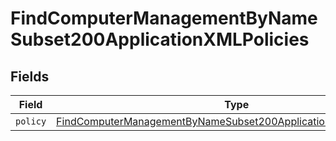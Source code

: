 # FindComputerManagementByNameSubset200ApplicationXMLPolicies


## Fields

| Field                                                                                                                                                             | Type                                                                                                                                                              | Required                                                                                                                                                          | Description                                                                                                                                                       |
| ----------------------------------------------------------------------------------------------------------------------------------------------------------------- | ----------------------------------------------------------------------------------------------------------------------------------------------------------------- | ----------------------------------------------------------------------------------------------------------------------------------------------------------------- | ----------------------------------------------------------------------------------------------------------------------------------------------------------------- |
| `policy`                                                                                                                                                          | [FindComputerManagementByNameSubset200ApplicationXMLPoliciesPolicy](../../models/operations/findcomputermanagementbynamesubset200applicationxmlpoliciespolicy.md) | :heavy_minus_sign:                                                                                                                                                | N/A                                                                                                                                                               |